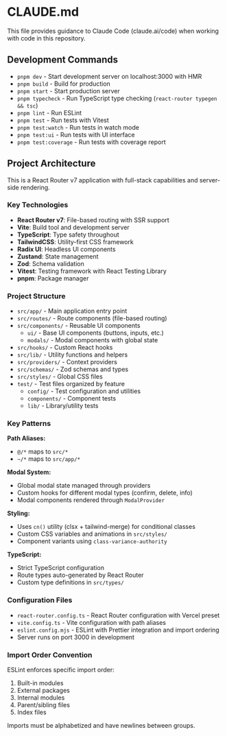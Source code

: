 # CLAUDE.md

This file provides guidance to Claude Code (claude.ai/code) when working with code in this repository.

## Development Commands

- `pnpm dev` - Start development server on localhost:3000 with HMR
- `pnpm build` - Build for production
- `pnpm start` - Start production server
- `pnpm typecheck` - Run TypeScript type checking (`react-router typegen && tsc`)
- `pnpm lint` - Run ESLint
- `pnpm test` - Run tests with Vitest
- `pnpm test:watch` - Run tests in watch mode
- `pnpm test:ui` - Run tests with UI interface
- `pnpm test:coverage` - Run tests with coverage report

## Project Architecture

This is a React Router v7 application with full-stack capabilities and server-side rendering.

### Key Technologies
- **React Router v7**: File-based routing with SSR support
- **Vite**: Build tool and development server
- **TypeScript**: Type safety throughout
- **TailwindCSS**: Utility-first CSS framework
- **Radix UI**: Headless UI components
- **Zustand**: State management
- **Zod**: Schema validation
- **Vitest**: Testing framework with React Testing Library
- **pnpm**: Package manager

### Project Structure
- `src/app/` - Main application entry point
- `src/routes/` - Route components (file-based routing)
- `src/components/` - Reusable UI components
  - `ui/` - Base UI components (buttons, inputs, etc.)
  - `modals/` - Modal components with global state
- `src/hooks/` - Custom React hooks
- `src/lib/` - Utility functions and helpers
- `src/providers/` - Context providers
- `src/schemas/` - Zod schemas and types
- `src/styles/` - Global CSS files
- `test/` - Test files organized by feature
  - `config/` - Test configuration and utilities
  - `components/` - Component tests
  - `lib/` - Library/utility tests

### Key Patterns

**Path Aliases:**
- `@/*` maps to `src/*`
- `~/*` maps to `src/app/*`

**Modal System:**
- Global modal state managed through providers
- Custom hooks for different modal types (confirm, delete, info)
- Modal components rendered through `ModalProvider`

**Styling:**
- Uses `cn()` utility (clsx + tailwind-merge) for conditional classes
- Custom CSS variables and animations in `src/styles/`
- Component variants using `class-variance-authority`

**TypeScript:**
- Strict TypeScript configuration
- Route types auto-generated by React Router
- Custom type definitions in `src/types/`

### Configuration Files
- `react-router.config.ts` - React Router configuration with Vercel preset
- `vite.config.ts` - Vite configuration with path aliases
- `eslint.config.mjs` - ESLint with Prettier integration and import ordering
- Server runs on port 3000 in development

### Import Order Convention
ESLint enforces specific import order:
1. Built-in modules
2. External packages
3. Internal modules
4. Parent/sibling files
5. Index files

Imports must be alphabetized and have newlines between groups.